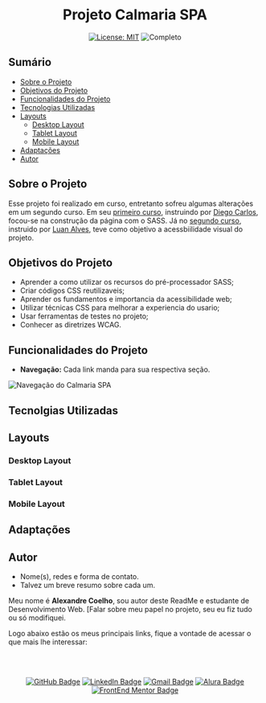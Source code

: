<h1 align="center"> Projeto Calmaria SPA </h1>

<p align="center">  </p>

<div align="center">

  <a href="https://github.com/coelhoalexandre/projeto-calmaria-spa/blob/main/LICENSE" target="_blank"><img src="https://img.shields.io/badge/License-MIT-yellow.svg" alt="License: MIT"></a> <img src="https://img.shields.io/badge/Completo-lightgreen.svg" alt="Completo">

</div>

## Sumário

- [Sobre o Projeto](#sobre-o-projeto)
- [Objetivos do Projeto](#objetivos-do-projeto)
- [Funcionalidades do Projeto](#funcionalidades-do-projeto)
- [Tecnologias Utilizadas](#tecnolgias-utilizadas)
- [Layouts](#layouts)
  - [Desktop Layout](#desktop-layout)
  - [Tablet Layout](#tablet-layout)
  - [Mobile Layout](#mobile-layout)
- [Adaptações](#adaptações)
- [Autor](#autor)

## Sobre o Projeto

Esse projeto foi realizado em curso, entretanto sofreu algumas alterações em um segundo curso. Em seu [primeiro curso](https://cursos.alura.com.br/course/sass-css-estilizando-site), instruindo por [Diego Carlos](https://github.com/diegocgayoso), focou-se na construção da página com o SASS. Já no [segundo curso](https://cursos.alura.com.br/course/css-ajustando-acessibilidade-visual-projeto), instruido por [Luan Alves](https://github.com/luanalvesdev), teve como objetivo a acessbiilidade visual do projeto.

## Objetivos do Projeto

- Aprender a como utilizar os recursos do pré-processador SASS;
- Criar códigos CSS reutilizaveis;
- Aprender os fundamentos e importancia da acessibilidade web;
- Utilizar técnicas CSS para melhorar a experiencia do usario;
- Usar ferramentas de testes no projeto;
- Conhecer as diretrizes WCAG.

## Funcionalidades do Projeto

- **Navegação:** Cada link manda para sua respectiva seção.

<img src="https://github.com/coelhoalexandre/projetos-alura/blob/main/imagens/calmaria-spa-navega%C3%A7%C3%A3o.png" alt="Navegação do Calmaria SPA">

## Tecnolgias Utilizadas



## Layouts

### Desktop Layout

### Tablet Layout

### Mobile Layout

## Adaptações

## Autor

- Nome(s), redes e forma de contato. 
- Talvez um breve resumo sobre cada um.

Meu nome é **Alexandre Coelho**, sou autor deste ReadMe e estudante de Desenvolvimento Web. [Falar sobre meu papel no projeto, seu eu fiz tudo ou só modifiquei.

Logo abaixo estão os meus principais links, fique a vontade de acessar o que mais lhe interessar:

<br>

<br>

<div align="center">

<a href = "https://github.com/coelhoalexandre"><img src="https://img.shields.io/badge/GitHub-%23333?style=for-the-badge&logo=github&logoColor=white" alt="GitHub Badge"></a>
<a href="https://www.linkedin.com/in/-coelhoalexandre/" target="_blank"><img src="https://img.shields.io/badge/-LinkedIn-%230077B5?style=for-the-badge&logo=linkedin&logoColor=white" alt="LinkedIn Badge"></a>
<a href = "mailto:alexandrecoelhocontato@gmail.com" target="_blank"><img src="https://img.shields.io/badge/-Gmail-critical?style=for-the-badge&logo=gmail&logoColor=white" target="_blank" alt="Gmail Badge"></a>
<a href = "https://cursos.alura.com.br/user/coelhoalexandre" target="_blank"><img src="https://img.shields.io/badge/Alura-0747a6?style=for-the-badge&logo=alura&logoColor=white" target="_blank" alt="Alura Badge"></a>
<a href = "https://www.frontendmentor.io/profile/coelhoalexandre" target="_blank"><img src="https://img.shields.io/badge/Frontend_Mentor-white?style=for-the-badge&logo=frontendmentor&logoColor=blue" alt="FrontEnd Mentor Badge">
